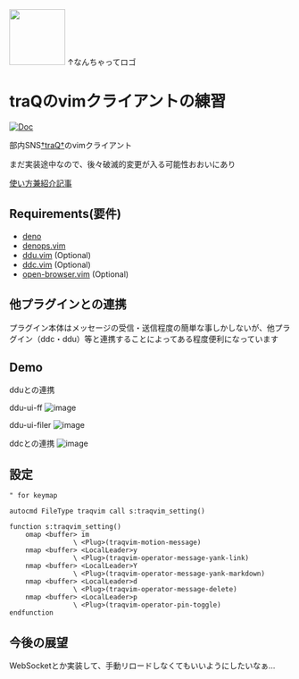 <img src="https://user-images.githubusercontent.com/50443168/221812130-bfbd543b-7199-4999-a93d-7972ea7f4500.png" width="100px">
↑なんちゃってロゴ

# traQのvimクライアントの練習

[![Doc](https://img.shields.io/badge/doc-%3Ah%20traqvim-orange.svg)](doc/traqvim.jax)

部内SNS[†traQ†](https://github.com/traPtitech/traQ)のvimクライアント

まだ実装途中なので、後々破滅的変更が入る可能性おおいにあり

[使い方兼紹介記事](https://trap.jp/post/1870/)

## Requirements(要件)

- [deno](https://deno.land/)
- [denops.vim](https://github.com/vim-denops/denops.vim)
- [ddu.vim](https://github.com/Shougo/ddu.vim) (Optional)
- [ddc.vim](https://github.com/Shougo/ddc.vim) (Optional)
- [open-browser.vim](https://github.com/tyru/open-browser.vim) (Optional)

## 他プラグインとの連携

プラグイン本体はメッセージの受信・送信程度の簡単な事しかしないが、他プラグイン（ddc・ddu）等と連携することによってある程度便利になっています

## Demo

dduとの連携

ddu-ui-ff
![image](https://user-images.githubusercontent.com/50443168/232486308-a0bffbdd-8bf5-4b95-934d-f6e9f2bec3f1.png)

ddu-ui-filer
![image](https://user-images.githubusercontent.com/50443168/232487032-9bcf237e-3f74-434c-9c6f-d37793e4a033.png)

ddcとの連携
![image](https://user-images.githubusercontent.com/50443168/221398079-da91a873-5f8d-4c5a-af1c-650e4b88e09b.png)

## 設定

```vim
" for keymap

autocmd FileType traqvim call s:traqvim_setting()

function s:traqvim_setting()
	omap <buffer> im
				\ <Plug>(traqvim-motion-message)
	nmap <buffer> <LocalLeader>y
				\ <Plug>(traqvim-operator-message-yank-link)
	nmap <buffer> <LocalLeader>Y
				\ <Plug>(traqvim-operator-message-yank-markdown)
	nmap <buffer> <LocalLeader>d
				\ <Plug>(traqvim-operator-message-delete)
	nmap <buffer> <LocalLeader>p
				\ <Plug>(traqvim-operator-pin-toggle)
endfunction
```

## 今後の展望

WebSocketとか実装して、手動リロードしなくてもいいようにしたいなぁ...
